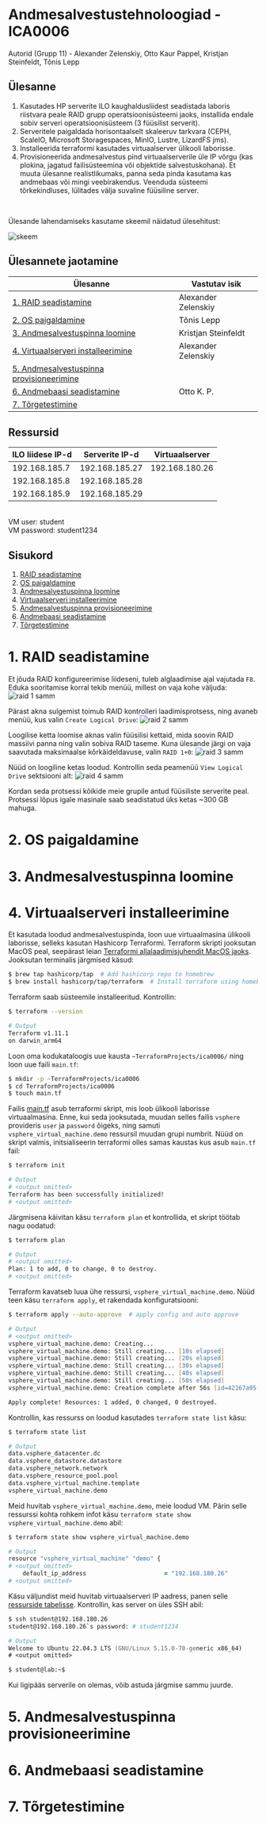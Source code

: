# **Andmesalvestustehnoloogiad - ICA0006**
Autorid (Grupp 11) - Alexander Zelenskiy, Otto Kaur Pappel, Kristjan Steinfeldt, Tõnis Lepp

## **Ülesanne**
1. Kasutades HP serverite ILO kaughaldusliidest seadistada laboris riistvara peale RAID grupp operatsioonisüsteemi jaoks, installida endale sobiv serveri operatsioonisüsteem (3 füüsilist serverit).
2. Serveritele paigaldada horisontaalselt skaleeruv tarkvara (CEPH, ScaleIO, Microsoft Storagespaces, MinIO, Lustre, LizardFS jms).
3. Installeerida terraformi kasutades virtuaalserver ülikooli laborisse.
4. Provisioneerida andmesalvestus pind virtuaalserverile üle IP võrgu (kas plokina, jagatud failisüsteemina või objektide salvestuskohana). Et muuta ülesanne realistlikumaks, panna seda pinda kasutama kas andmebaas või mingi veebirakendus. Veenduda süsteemi tõrkekindluses, lülitades välja suvaline füüsiline server.
<br>

Ülesande lahendamiseks kasutame skeemil näidatud ülesehitust:

![skeem](images/skeem.png)



## Ülesannete jaotamine
| Ülesanne                                                                             | Vastutav isik       |
|--------------------------------------------------------------------------------------|---------------------|
| [1. RAID seadistamine](#1-raid-seadistamine)                                         | Alexander Zelenskiy |
| [2. OS paigaldamine](#2-os-paigaldamine)                                             | Tõnis Lepp          |
| [3. Andmesalvestuspinna loomine](#3-andmesalvestuspinna-loomine)                     | Kristjan Steinfeldt |
| [4. Virtuaalserveri installeerimine](#4-virtuaalserveri-installeerimine)             | Alexander Zelenskiy |
| [5. Andmesalvestuspinna provisioneerimine](#5-andmesalvestuspinna-provisioneerimine) |                     |
| [6. Andmebaasi seadistamine](#6-andmebaasi-seadistamine)                             | Otto K. P.          |
| [7. Tõrgetestimine](#7-tõrgetestimine)                                               |                     |

## **Ressursid**
| ILO liidese IP-d | Serverite IP-d  | Virtuaalserver  |
|------------------|-----------------|-----------------|
| 192.168.185.7    | 192.168.185.27  | 192.168.180.26  |
| 192.168.185.8    | 192.168.185.28  |                 |
| 192.168.185.9    | 192.168.185.29  |                 |


<br>
VM user: student
<br>
VM password: student1234

## Sisukord

1. [RAID seadistamine](#1-raid-seadistamine)
2. [OS paigaldamine](#2-os-paigaldamine)
3. [Andmesalvestuspinna loomine](#3-andmesalvestuspinna-loomine)
4. [Virtuaalserveri installeerimine](#4-virtuaalserveri-installeerimine)
5. [Andmesalvestuspinna provisioneerimine](#5-andmesalvestuspinna-provisioneerimine)
6. [Andmebaasi seadistamine](#6-andmebaasi-seadistamine)
7. [Tõrgetestimine](#7-tõrgetestimine)

# **1. RAID seadistamine**

Et jõuda RAID konfigureerimise liideseni, tuleb alglaadimise ajal vajutada `F8`.
Eduka sooritamise korral tekib menüü, millest on vaja kohe väljuda:
![raid 1 samm](images/raid1.png)

Pärast akna sulgemist toimub RAID kontrolleri laadimisprotsess, ning avaneb menüü, kus valin `Create Logical Drive`:
![raid 2 samm](images/raid2.png)

Loogilise ketta loomise aknas valin füüsilisi kettaid, mida soovin RAID massiivi panna ning valin sobiva RAID taseme.
Kuna ülesande järgi on vaja saavutada maksimaalse kõrkäideldavuse, valin `RAID 1+0`:
![raid 3 samm](images/raid3.png)

Nüüd on loogiline ketas loodud. Kontrollin seda peamenüü `View Logical Drive` sektsiooni alt:
![raid 4 samm](images/raid4.png)

Kordan seda protsessi kõikide meie grupile antud füüsiliste serverite peal. Protsessi lõpus igale masinale saab seadistatud
üks ketas ~300 GB mahuga.

# **2. OS paigaldamine**

# **3. Andmesalvestuspinna loomine**

# **4. Virtuaalserveri installeerimine**

Et kasutada loodud andmesalvestuspinda, loon uue virtuaalmasina ülikooli laborisse, selleks kasutan Hashicorp Terraformi.
Terraform skripti jooksutan MacOS peal, seepärast leian [Terraformi allalaadimisjuhendit MacOS jaoks](https://developer.hashicorp.com/terraform/install?product_intent=terraform).
Jooksutan terminalis järgmised käsud:
```zsh
$ brew tap hashicorp/tap  # Add hashicorp repo to homebrew
$ brew install hashicorp/tap/terraform  # Install terraform using homebrew
```
Terraform saab süsteemile installeeritud. Kontrollin:
```zsh
$ terraform --version

# Output
Terraform v1.11.1
on darwin_arm64
```
Loon oma kodukataloogis uue kausta `~TerraformProjects/ica0006/` ning loon uue faili `main.tf`:
```zsh
$ mkdir -p ~TerraformProjects/ica0006
$ cd TerraformProjects/ica0006
$ touch main.tf
```
Failis [main.tf](files/main.tf) asub terraformi skript, mis loob ülikooli laborisse virtuaalmasina. Enne,
kui seda jooksutada, muudan selles failis `vsphere` provideris `user` ja `password` õigeks, ning samuti
`vsphere_virtual_machine.demo` ressursil muudan grupi numbrit. Nüüd on skript valmis, initsialiseerin terraformi olles
samas kaustas kus asub `main.tf` fail:
```zsh
$ terraform init

# Output
# <output omitted>
Terraform has been successfully initialized!
# <output omitted>

```
Järgmisena käivitan käsu `terraform plan` et kontrollida, et skript töötab nagu oodatud:
```zsh
$ terraform plan

# Output
# <output omitted>
Plan: 1 to add, 0 to change, 0 to destroy.
# <output omitted>
```
Terraform kavatseb luua ühe ressursi, `vsphere_virtual_machine.demo`. Nüüd teen käsu `terraform apply`, et rakendada
konfiguratsiooni:
```zsh
$ terraform apply --auto-approve  # apply config and auto approve

# Output
# <output omitted>
vsphere_virtual_machine.demo: Creating...
vsphere_virtual_machine.demo: Still creating... [10s elapsed]
vsphere_virtual_machine.demo: Still creating... [20s elapsed]
vsphere_virtual_machine.demo: Still creating... [30s elapsed]
vsphere_virtual_machine.demo: Still creating... [40s elapsed]
vsphere_virtual_machine.demo: Still creating... [50s elapsed]
vsphere_virtual_machine.demo: Creation complete after 56s [id=42167a95-ef8c-b846-db0f-f1e56a49a6e3]

Apply complete! Resources: 1 added, 0 changed, 0 destroyed.
```
Kontrollin, kas ressurss on loodud kasutades `terraform state list` käsu:
```zsh
$ terraform state list

# Output
data.vsphere_datacenter.dc
data.vsphere_datastore.datastore
data.vsphere_network.network
data.vsphere_resource_pool.pool
data.vsphere_virtual_machine.template
vsphere_virtual_machine.demo
```
Meid huvitab `vsphere_virtual_machine.demo`, meie loodud VM. Pärin selle ressurssi kohta rohkem infot käsu
`terraform state show vsphere_virtual_machine.demo` abil:
```zsh
$ terraform state show vsphere_virtual_machine.demo

# Output
resource "vsphere_virtual_machine" "demo" {
# <output omitted>
    default_ip_address                      = "192.168.180.26"
# <output omitted>
```
Käsu väljundist meid huvitab virtuaalserveri IP aadress, panen selle [ressurside tabelisse](#ressursid). Kontrollin, kas
server on üles SSH abil:

```zsh
$ ssh student@192.168.180.26
student@192.168.180.26`s password: # student1234

# Output
Welcome to Ubuntu 22.04.3 LTS (GNU/Linux 5.15.0-78-generic x86_64)
# <output omitted>

$ student@lab:~$
```
Kui ligipääs serverile on olemas, võib astuda järgmise sammu juurde.

# **5. Andmesalvestuspinna provisioneerimine**

# **6. Andmebaasi seadistamine**

# **7. Tõrgetestimine**
